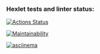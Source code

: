 ### Hexlet tests and linter status:
[![Actions Status](https://github.com/Nikolay-Shved/python-project-49/workflows/hexlet-check/badge.svg)](https://github.com/Nikolay-Shved/python-project-49/actions)

[![Maintainability](https://api.codeclimate.com/v1/badges/83e158949d998ac5fd1e/maintainability)](https://codeclimate.com/github/Nikolay-Shved/python-project-49/maintainability)

[![asciinema](https://asciinema.org/~NikolayShved)](https://asciinema.org/a/1H1vC9vqzIIWulAbaQNT9aCFw)